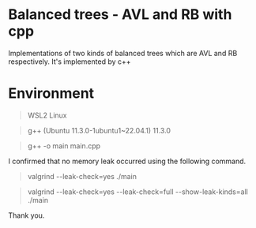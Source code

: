 # Balanced trees - AVL and RB with cpp
Implementations of two kinds of balanced trees which are AVL and RB respectively.
It's implemented by c++

# Environment
> WSL2 Linux

> g++ (Ubuntu 11.3.0-1ubuntu1~22.04.1) 11.3.0

> g++ -o main main.cpp

I confirmed that no memory leak occurred using the following command.
> valgrind --leak-check=yes ./main

> valgrind --leak-check=yes --leak-check=full --show-leak-kinds=all ./main


Thank you.